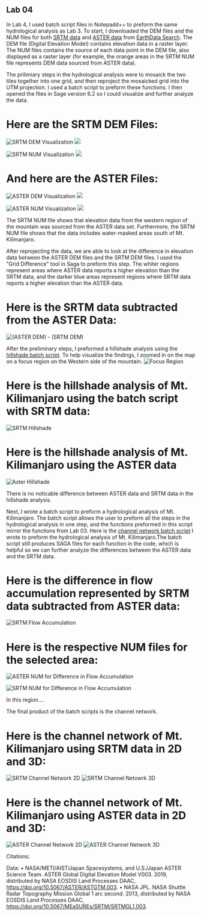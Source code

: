 ## Lab 04


In Lab 4, I used batch script files in Notepadd++ to preform the same hydrological analysis as Lab 3. To start, I downloaded the DEM files and the NUM files for both [SRTM data](https://doi.org/10.5067/MEaSUREs/SRTM/SRTMGL1.003) and [ASTER data](https://doi.org/10.5067/ASTER/ASTGTM.003) from [EarthData Search](https://earthdata.nasa.gov/). The DEM file (Digital Elevation Model) contains elevation data in a raster layer. The NUM files contains the source of each data point in the DEM file, also displayed as a raster layer (for example, the orange areas in the SRTM NUM file represents DEM data sourced from ASTER data). 

The prilimiary steps in the hydrological analysis were to mosaick the two tiles together into one grid, and then reproject the mosaicked grid into the UTM projection. I used a batch script to preform these functions. I then opened the files in Sage version 6.2 so I could visualize and further analyze the data.

# Here are the SRTM DEM Files:

![SRTM DEM Visualization](SRTM_DEM.png) ![](SRTM_DEM_legend.png)


![SRTM NUM Visualization](SRTM_NUM.png) ![](SRTM_NUM_legend.png)


# And here are the ASTER Files:


![ASTER DEM Visualization](ASTER_DEM.png) ![](ASTER_DEM_legend.png)


![ASTER NUM Visualization](ASTER_N.png) ![](ASTER_N_legend.png)


The SRTM NUM file shows that elevation data from the western region of the mountain was sourced from the ASTER data set. Furthermore, the SRTM NUM file shows that the data includes water-masked areas south of Mt. Kilimanjaro.  

After reprojecting the data, we are able to look at the difference in elevation data between the ASTER DEM files and the SRTM DEM files. I used the "Grid Difference" tool in Saga to preform this step. The whiter regions represent areas where ASTER data reports a higher elevation than the SRTM data, and the darker blue areas represent regions where SRTM data reports a higher elevation than the ASTER data.

# Here is the SRTM data subtracted from the ASTER Data:

![(ASTER DEM) - (SRTM DEM)](New_Diff_Color.PNG) 


After the preliminary steps, I preformed a hillshade analysis using the [hillshade batch script](Hillshade.bat). To help visualize the findings, I zoomed in on the map on a focus region on the Western side of the mountain. 
![Focus Region](Focus_region.png)

# Here is the hillshade analysis of Mt. Kilimanjaro using the batch script with SRTM data:

![SRTM Hillshade](SRTM_Hillshade_Closeup.PNG)


# Here is the hillshade analysis of Mt. Kilimanjaro using the ASTER data

![Aster Hillshade](ASTER_Hillshade_CloseUp.PNG)

There is no noticable difference between ASTER data and SRTM data in the hillshade analysis.

Next, I wrote a batch script to preform a hydrological analysis of Mt. Kilimanjaro. The batch script allows the user to preform all the steps in the hydrological analysis in one step, and the functions preformed in this script mirror the functions from Lab 03. Here is the [channel network batch script](ChannelNetworkSRTM.bat) I wrote to preform the hydrological analysis of Mt. Kilimanjaro.The batch script still produces SAGA files for each function in the code, which is helpful so we can further analyze the differences between the ASTER data and the SRTM data.

# Here is the difference in flow accumulation represented by SRTM data subtracted from ASTER data: 
![SRTM Flow Accumulation](Difference_Flow.PNG) 


# Here is the respective NUM files for the selected area: 
![ASTER NUM for Difference in Flow Accumulation](ASTER_NUM_Difference_FLOW.PNG)

![SRTM NUM for Difference in Flow Accumulation](SRTM_NUM_Difference_Flow.PNG)

In this region....


The final product of the batch scripts is the channel network. 

# Here is the channel network of Mt. Kilimanjaro using SRTM data in 2D and 3D:

![SRTM Channel Network 2D](SRTM_Channelnetwork_Closeup.PNG) ![SRTM Channel Netowrk 3D](3D_hill_channelnetwork_SRTM.PNG)
# Here is the channel network of Mt. Kilimanjaro using ASTER data in 2D and 3D:


![ASTER Channel Network 2D](Aster_Channel_Closeup.PNG) ![ASTER Channel Network 3D](3D_hill_channelnetwork_ASTER.PNG) 



Citations:

Data:
• NASA/METI/AIST/Japan Spacesystems, and U.S./Japan ASTER Science Team. ASTER Global Digital Elevation
Model V003. 2019, distributed by NASA EOSDIS Land Processes DAAC,
https://doi.org/10.5067/ASTER/ASTGTM.003.
• NASA JPL. NASA Shuttle Radar Topography Mission Global 1 arc second. 2013, distributed by NASA EOSDIS
Land Processes DAAC, https://doi.org/10.5067/MEaSUREs/SRTM/SRTMGL1.003.


